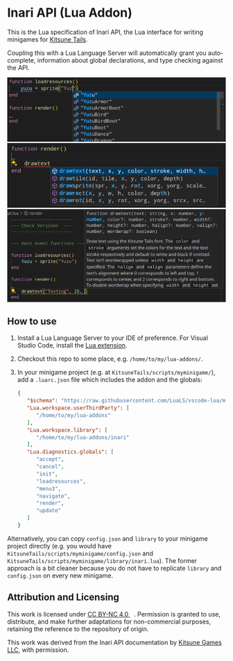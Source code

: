 # Inari API (Lua Addon)

This is the Lua specification of Inari API,
the Lua interface for writing minigames for [Kitsune Tails][1].

Coupling this with a Lua Language Server
will automatically grant you auto-complete,
information about global declarations,
and type checking against the API.

![Screenshot from Visual Studio Code: auto-complete of sprite types](screenshots/inari-vscode-1.png)
![Screenshot from Visual Studio Code: auto-complete of global function names](screenshots/inari-vscode-2.png)
![Screenshot from Visual Studio Code: presentation of `drawtext` function signature](screenshots/inari-vscode-3.png)

[1]: https://kitsunegames.com/games/kitsunetails/

## How to use

1. Install a Lua Language Server to your IDE of preference.
   For Visual Studio Code, install the [Lua extension][2].
2. Checkout this repo to some place, e.g. `/home/to/my/lua-addons/`.
3. In your minigame project (e.g. at `KitsuneTails/scripts/myminigame/`),
   add a `.luarc.json` file which includes the addon and the globals:

   ```json
   {
      "$schema": "https://raw.githubusercontent.com/LuaLS/vscode-lua/master/setting/schema.json",
      "Lua.workspace.userThirdParty": [
         "/home/to/my/lua-addons"
      ],
      "Lua.workspace.library": [
         "/home/to/my/lua-addons/inari"
      ],
      "Lua.diagnostics.globals": [
         "accept",
         "cancel",
         "init",
         "loadresources",
         "menu3",
         "navigate",
         "render",
         "update"
      ]
   }
   ```

Alternatively, you can copy `config.json` and `library` to your minigame project directly
(e.g. you would have `KitsuneTails/scripts/myminigame/config.json`
and `KitsuneTails/scripts/myminigame/library/inari.lua`).
The former approach is a bit cleaner because you do not have to replicate
`library` and `config.json` on every new minigame.

[2]: https://marketplace.visualstudio.com/items?itemName=sumneko.lua

## Attribution and Licensing

This work is licensed under [CC BY-NC 4.0 <img style="height:22px!important;margin-left:3px;vertical-align:text-bottom;" src="https://mirrors.creativecommons.org/presskit/icons/cc.svg" alt=""><img style="height:22px!important;margin-left:3px;vertical-align:text-bottom;" src="https://mirrors.creativecommons.org/presskit/icons/by.svg" alt=""><img style="height:22px!important;margin-left:3px;vertical-align:text-bottom;" src="https://mirrors.creativecommons.org/presskit/icons/nc.svg" alt="">](https://creativecommons.org/licenses/by-nc/4.0/). Permission is granted to use, distribute, and make further adaptations
for non-commercial purposes, retaining the reference to the repository of origin.

This work was derived from the Inari API documentation by [Kitsune Games LLC][3], with permission.

[3]: https://kitsunegames.com
